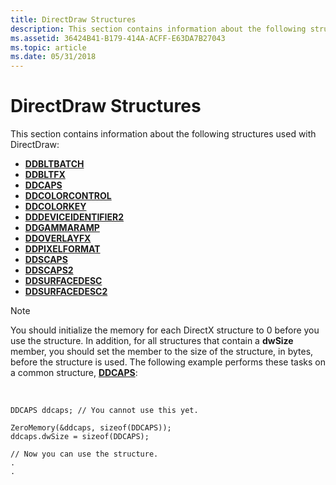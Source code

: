 ```yaml
---
title: DirectDraw Structures
description: This section contains information about the following structures used with DirectDraw
ms.assetid: 36424B41-B179-414A-ACFF-E63DA7B27043
ms.topic: article
ms.date: 05/31/2018
---
```


# DirectDraw Structures

This section contains information about the following structures used with DirectDraw:

-   [**DDBLTBATCH**](/windows/desktop/api/Ddraw/ns-ddraw-ddbltbatch)
-   [**DDBLTFX**](/windows/desktop/api/Ddraw/ns-ddraw-ddbltfx)
-   [**DDCAPS**](/windows/desktop/api/Ddraw/ns-ddraw-ddcaps_dx3)
-   [**DDCOLORCONTROL**](/windows/desktop/api/Ddraw/ns-ddraw-_ddcolorcontrol)
-   [**DDCOLORKEY**](/windows/desktop/api/Ddraw/ns-ddraw-ddcolorkey)
-   [**DDDEVICEIDENTIFIER2**](/windows/win32/api/ddraw/ns-ddraw-dddeviceidentifier2)
-   [**DDGAMMARAMP**](/windows/desktop/api/Ddraw/ns-ddraw-ddgammaramp)
-   [**DDOVERLAYFX**](/windows/desktop/api/Ddraw/ns-ddraw-ddoverlayfx)
-   [**DDPIXELFORMAT**](/windows/desktop/api/Ddraw/ns-ddraw-ddpixelformat)
-   [**DDSCAPS**](/windows/desktop/api/Ddraw/ns-ddraw-_ddscaps)
-   [**DDSCAPS2**](/windows/desktop/api/Ddraw/ns-ddraw-_ddscaps2)
-   [**DDSURFACEDESC**](/windows/desktop/api/Ddraw/ns-ddraw-_ddsurfacedesc)
-   [**DDSURFACEDESC2**](/windows/desktop/api/Ddraw/ns-ddraw-_ddsurfacedesc2)

> [!Note]  
> You should initialize the memory for each DirectX structure to 0 before you use the structure. In addition, for all structures that contain a **dwSize** member, you should set the member to the size of the structure, in bytes, before the structure is used. The following example performs these tasks on a common structure, [**DDCAPS**](/windows/desktop/api/Ddraw/ns-ddraw-ddcaps_dx3):

 


```
DDCAPS ddcaps; // You cannot use this yet.
 
ZeroMemory(&ddcaps, sizeof(DDCAPS));
ddcaps.dwSize = sizeof(DDCAPS);
 
// Now you can use the structure.
.
.
```



 

 




